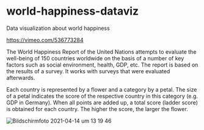 
# world-happiness-dataviz
Data visualization about world happiness

https://vimeo.com/536773284


The World Happiness Report of the United Nations attempts to evaluate the well-being of 150 countries worldwide on the basis of a number of key factors such as social environment, health, GDP, etc. The report is based on the results of a survey. It works with surveys that were evaluated afterwards.

Each country is represented by a flower and a category by a petal. The size of a petal indicates the score of the respective country in this category (e.g. GDP in Germany). When all points are added up, a total score (ladder score) is obtained for each country. The higher the score, the larger the flower.


![Bildschirmfoto 2021-04-14 um 13 19 46](https://user-images.githubusercontent.com/64661338/114702234-19132280-9d24-11eb-90c9-e92eac6e6a73.png)
